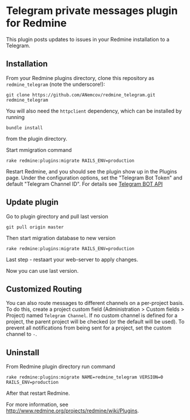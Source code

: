 # Telegram private messages plugin for Redmine

This plugin posts updates to issues in your Redmine installation to a Telegram. 

## Installation

From your Redmine plugins directory, clone this repository as `redmine_telegram` (note
the underscore!):

    git clone https://github.com/ANemcov/redmine_telegram.git redmine_telegram

You will also need the `httpclient` dependency, which can be installed by running

    bundle install

from the plugin directory.

Start mmigration command

	rake redmine:plugins:migrate RAILS_ENV=production

Restart Redmine, and you should see the plugin show up in the Plugins page.
Under the configuration options, set the "Telegram Bot Token" and default "Telegram Channel ID". For details see [Telegram BOT API](https://core.telegram.org/bots/API)

## Update plugin

Go to plugin girectory and pull last version
	
	git pull origin master

Then start migration database to new version

	rake redmine:plugins:migrate RAILS_ENV=production

Last step - restaart your web-server to apply changes.

Now you can use last version.

## Customized Routing

You can also route messages to different channels on a per-project basis. To
do this, create a project custom field (Administration > Custom fields > Project)
named `Telegram Channel`. If no custom channel is defined for a project, the parent
project will be checked (or the default will be used). To prevent all notifications
from being sent for a project, set the custom channel to `-`.

## Uninstall

From Redmine plugin directory run command

	rake redmine:plugins:migrate NAME=redmine_telegram VERSION=0 RAILS_ENV=production

After that restart Redmine.



For more information, see http://www.redmine.org/projects/redmine/wiki/Plugins.
